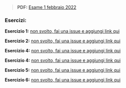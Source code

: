 
> **PDF:** [Esame 1 febbraio 2022](/Primo%20Anno/Progettazione%20di%20Sistemi%20Digitali/Esami/2022/2022-02-01-MZ.pdf)

### Esercizi:
**Esercizio 1:** [non svolto, fai una issue e aggiungi link qui](METTI-LINK-QUI)

**Esercizio 2:** [non svolto, fai una issue e aggiungi link qui](METTI-LINK-QUI)

**Esercizio 4:** [non svolto, fai una issue e aggiungi link qui](METTI-LINK-QUI)

**Esercizio 4:** [non svolto, fai una issue e aggiungi link qui](METTI-LINK-QUI)

**Esercizio 5:** [non svolto, fai una issue e aggiungi link qui](METTI-LINK-QUI)

**Esercizio 6:** [non svolto, fai una issue e aggiungi link qui](METTI-LINK-QUI)
